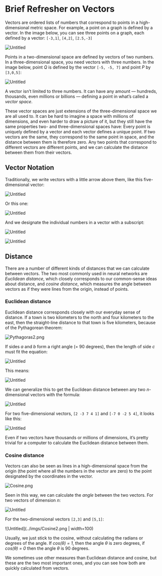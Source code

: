 # Brief Refresher on Vectors

Vectors are ordered lists of numbers that correspond to points in a high-dimensional 
metric space. For example, a point on a graph is defined by a vector. In the 
image below, you can see three points on a graph, each defined by a vector: 
`[-3,1]`, `[4,2]`, `[2.5,-3]`

![Untitled](../imgs/xy-axes.png)

Points in a two-dimensional space are defined by vectors of two numbers. In a 
three-dimensional space, you need vectors with three numbers. In the image below, 
point *Q* is defined by the vector `[-5, -5, 7]` and point *P* by `[3,0,5]`:

![Untitled](../imgs/xyz-axes.png)

A vector isn’t limited to three numbers. It can have any amount — hundreds, 
thousands, even millions or billions — defining a point in what’s called a 
*vector space*. 

These vector spaces are just extensions of the three-dimensional space we are 
all used to. It can be hard to imagine a space with millions of dimensions, and 
even harder to draw a picture of it, but they still have the same properties 
two- and three-dimensional spaces have: Every point is uniquely defined by a 
vector and each vector defines a unique point. If two vectors are the same, 
they correspond to the same point in space, and the distance between them is 
therefore zero. Any two points that correspond to different vectors are different 
points, and we can calculate the distance between them from their vectors.

## Vector Notation

Traditionally, we write vectors with a little arrow above them, like this 
five-dimensional vector:

![Untitled](../imgs/notation1.png)

Or this one:

![Untitled](../imgs/notation2.png)

And we designate the individual numbers in a vector with a subscript:

![Untitled](../imgs/notation3.png)

![Untitled](../imgs/notation4.png)

## Distance

There are a number of different kinds of distances that we can calculate 
between vectors. The two most commonly used in neural networks are 
*Euclidean distance*, which closely corresponds to our common-sense ideas 
about distance, and *cosine distance*, which measures the angle between 
vectors as if they were lines from the origin, instead of points.

### Euclidean distance

Euclidean distance corresponds closely with our everyday sense of distance. 
If a town is two kilometers to the north and four kilometers to the east, 
then the straight-line distance to that town is five kilometers, because of 
the Pythagorean theorem:

![Pythagoras2.png](../imgs/PythagorasTheorem.png)

If sides *a* and *b* form a right angle (= 90 degrees), then the length of 
side *c* must fit the equation:

![Untitled](../imgs/algebra1.png)

This means:

![Untitled](../imgs/algebra2.png)

We can generalize this to get the Euclidean distance between any two 
*n*-dimensional vectors with the formula:

![Untitled](../imgs/algebra3.png)

For two five-dimensional vectors, `[2 -3 7 4 1]` and `[-7 0 -2 5 4]`, 
it looks like this:

![Untitled](../imgs/algebra4.png)

Even if two vectors have thousands or millions of dimensions, it’s 
pretty trivial for a computer to calculate the Euclidean distance 
between them.

### Cosine distance

Vectors can also be seen as lines in a high-dimensional space from the 
origin (the point where all the numbers in the vector are zero) to the 
point designated by the coordinates in the vector.

![Cosine.png](../imgs/Cosine.png)

Seen in this way, we can calculate the *angle* between the two vectors. 
For two vectors of dimension *n*:

![Untitled](../imgs/Cosine1.png)

For the two-dimensional vectors `[2,3]` and `[5,1]`:

![Untitled](../imgs/Cosine2.png | width=100)

Usually, we just stick to the cosine, without calculating the radians or 
degrees of the angle. If *cos(θ) = 1*, then the angle *θ* is zero degrees, 
if *cos(θ) = 0* then the angle *θ* is 90 degrees.

We sometimes use other measures than Euclidean distance and cosine, but 
these are the two most important ones, and you can see how both are quickly 
calculated from vectors.